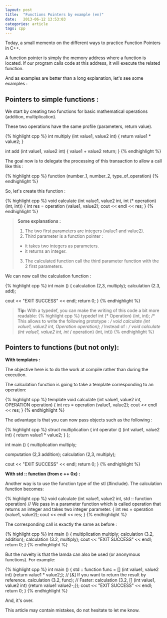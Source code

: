 ```yaml
---
layout: post
title:  "Functions Pointers by example (en)"
date:   2013-06-12 13:53:03
categories: article
tags: cpp
---
```


Today, a small memento on the different ways to practice Function Pointers in C++.

A function pointer is simply the memory address where a function is located. If our program calls code at this address, it will execute the related function.

And as examples are better than a long explanation, let's see some examples :

## Pointers to simple functions :

We start by creating two functions for basic mathematical operations (addition, multiplication).

These two operations have the same profile (parameters, return value).

{% highlight cpp %}
int multiply (int value1, value2 int)
{
     return value1 * value2;
}

int add (int value1, value2 int)
{
     value1 + value2 return;
}
{% endhighlight %}

The goal now is to delegate the processing of this transaction to allow a call like this :

{% highlight cpp %}
function (number_1, number_2, type_of_operation)
{% endhighlight %}

So, let's create this function :

{% highlight cpp %}
void calculate (int value1, value2 int, int (* operation) (int, int))
{
   int res = operation (value1, value2);
   cout << endl << res;
}
{% endhighlight %}

> **Some explanations :**
>
> 1. The two first parameters are integers (value1 and value2).
> 2. Third parameter is a function pointer :
>  * it takes two integers as parameters.
>  * it returns an integer.
> 3. The calculated function call the third parameter function with the 2 first parameters.

We can now call the calculation function :

{% highlight cpp %}
int main ()
{
   calculation (2,3, multiply);
   calculation (2.3, add);

   cout << "EXIT SUCCESS" << endl;
   return 0;
}
{% endhighlight %}

> **Tip:** With a typedef, you can make the writing of this code a bit more readable:
>{% highlight cpp %}
typedef int (* Operation) (int, int);
/* This allows to write the following prototype : */
void calculate (int value1, value2 int, Operation operation);
/* Instead of : */
void calculate (int value1, value2 int, int (* operation) (int, int))
{% endhighlight %}

## Pointers to functions (but not only):

**With templates :**

The objective here is to do the work at compile rather than during the execution.

The calculation function is going to take a template corresponding to an operation:

{% highlight cpp %}
template <typename operation = "">
void calculate (int value1, value2 int, OPERATION operation)
{
   int res = operation (value1, value2);
   cout << endl << res;
}
{% endhighlight %}

The advantage is that you can now pass objects such as the following :

{% highlight cpp %}
struct multiplication
{
   int operator () (int value1, value2 int)
   {
     return value1 * value2;
   }
};

int main ()
{
   multiplication multiply;

   computation (2,3 addition);
   calculation (2,3, multiply);

   cout << "EXIT SUCCESS" << endl;
   return 0;
}
{% endhighlight %}

**With std :: function (from c ++ 0x) :**

Another way is to use the function type of the stl (#include). The calculation function becomes:

{% highlight cpp %}
void calculate (int value1, value2 int, std :: function <int> operation)
// We pass in a parameter function which is called operation that returns an integer and takes two integer parameter.
{
   int res = operation (value1, value2);
   cout << endl << res;
}
{% endhighlight %}

The corresponding call is exactly the same as before :

{% highlight cpp %}
int main ()
{
   multiplication multiply;
   calculation (3.2, addition);
   calculation (3.2, multiply);
   cout << "EXIT SUCCESS" << endl;
   return 0;
}
{% endhighlight %}

But the novelty is that the lamda can also be used (or anonymous functions). For example:

{% highlight cpp %}
int main ()
{
   std :: function func = [] (int value1, value2 int) {return value1 * value2;}; // [&] If you want to return the result by reference.
   calculation (3.2, func);
   // Faster:
   calculation (3.2, [] (int value1, value2 int) {return value1 value2-;});
   cout << "EXIT SUCCESS" << endl;
   return 0;
}
{% endhighlight %}

And, it's over.

This article may contain mistakes, do not hesitate to let me know.